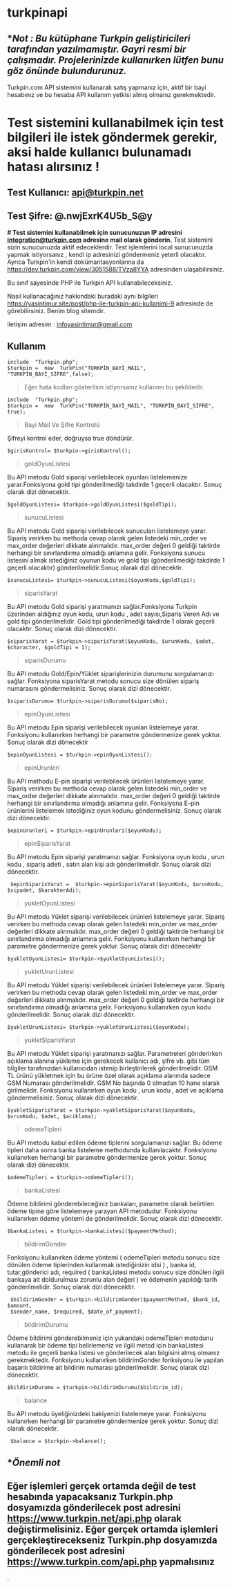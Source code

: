 
# turkpinapi

## ****Not : Bu kütüphane Turkpin geliştiricileri tarafından yazılmamıştır. Gayri resmi bir çalışmadır. Projelerinizde kullanırken lütfen bunu göz önünde bulundurunuz.***



Turkpin.com API sistemini kullanarak satış yapmanız için, aktif bir bayi hesabınız ve bu hesaba API kullanım yetkisi almış olmanız gerekmektedir.

# Test sistemini kullanabilmek için test bilgileri ile istek göndermek gerekir, aksi halde kullanıcı bulunamadı hatası alırsınız !

## Test Kullanıcı: api@turkpin.net

## Test Şifre: @.nwjExrK4U5b_S@y
**# Test sistemini kullanabilmek için sunucunuzun IP adresini [integration@turkpin.com](mailto:integration@turkpin.com) adresine mail olarak gönderin.**
Test sistemini sizin sunucunuzda aktif edeceklerdir. Test işlemlerini local sunucunuzda yapmak istiyorsanız , kendi ip adresinizi göndermeniz yeterli olacaktır. Ayrıca Turkpin'in kendi dokümantasyonlarına da https://dev.turkpin.com/view/3051588/TVza8YYA adresinden ulaşabilirsiniz.

Bu sınıf sayesinde PHP ile Turkpin API kullanabileceksiniz.

Nasıl kullanacağınız hakkındaki buradaki aynı bilgileri
https://yasintimur.site/post/php-ile-turkpin-api-kullanimi-9 adresinde de görebilirsiniz. Benim blog sitemdir.

iletişim adresim : infoyasintimur@gmail.com

## Kullanım

    include  "Turkpin.php";
    $turkpin =  new  TurkPin("TURKPİN_BAYİ_MAIL", "TURKPİN_BAYİ_SİFRE",false);

> Eğer hata kodları gösterilsin istiyorsanız kullanımı bu şekildedir.

    include  "Turkpin.php";
    $turkpin =  new  TurkPin("TURKPİN_BAYİ_MAIL", "TURKPİN_BAYİ_SİFRE", true);

>Bayi Mail Ve Şifre Kontrolü

Şifreyi kontrol eder, doğruysa true döndürür.

    $girisKontrol= $turkpin->girisKontrol();

>goldOyunListesi

Bu API metodu Gold siparişi verilebilecek oyunları listelemenize yarar.Fonksiyona gold tipi gönderilmediği takdirde 1 geçerli olacaktır. Sonuç olarak dizi dönecektir.

    $goldOyunListesi= $turkpin->goldOyunListesi($goldTipi);
    

> sunucuListesi

Bu API metodu Gold siparişi verilebilecek sunucuları listelemeye yarar. Sipariş verirken bu methoda cevap olarak gelen listedeki min_order ve max_order değerleri dikkate alınmalıdır. max_order değeri 0 geldiği taktirde herhangi bir sınırlandırma olmadığı anlamına gelir. Fonksiyona sunucu listesini almak istediğiniz oyunun kodu ve gold tipi (gönderilmediği takdirde 1 geçerli olacaktır) gönderilmelidir.Sonuç olarak dizi dönecektir.

    $sunucuListesi= $turkpin->sunucuListesi($oyunKodu,$goldTipi);

> siparisYarat

Bu API metodu Gold siparişi yaratmanızı sağlar.Fonksiyona Turkpin üzerinden aldığınız oyun kodu, urun kodu , adet sayısı,Sipariş Veren Adı ve gold tipi gönderilmelidir. Gold tipi gönderilmediği takdirde 1 olarak geçerli olacaktır. Sonuç olarak dizi dönecektir.

    $siparisYarat = $turkpin->siparisYarat($oyunKodu, $urunKodu, $adet, $character, $goldTipi = 1);

> siparisDurumu

Bu API metodu Gold/Epin/Yüklet siparişlerinizin durumunu sorgulamanızı sağlar. Fonksiyona siparisYarat metodu sonucu size dönülen sipariş numarasını göndermelisiniz. Sonuç olarak dizi dönecektir.

    $siparisDurumu= $turkpin->siparisDurumu($siparisNo);

>epinOyunListesi

Bu API metodu Epin siparişi verilebilecek oyunları listelemeye yarar. Fonksiyonu kullanırken herhangi bir parametre göndermenize gerek yoktur. Sonuç olarak dizi dönecektir

    $epinOyunListesi = $turkpin->epinOyunListesi();

>epinUrunleri

Bu API methodu E-pin siparişi verilebilecek ürünleri listelemeye yarar. Sipariş verirken bu methoda cevap olarak gelen listedeki min_order ve max_order değerleri dikkate alınmalıdır. max_order değeri 0 geldiği taktirde herhangi bir sınırlandırma olmadığı anlamına gelir. Fonksiyona E-pin ürünlerini listelemek istediğiniz oyun kodunu göndermelisiniz. Sonuç olarak dizi dönecektir.

    $epinUrunleri = $turkpin->epinUrunleri($oyunKodu);
>epinSiparisYarat

Bu API metodu Epin siparişi yaratmanızı sağlar. Fonksiyona oyun kodu , urun kodu , sipariş adeti , satın alan kişi adı gönderilmelidir. Sonuç olarak dizi dönecektir.

     $epinSiparisYarat =  $turkpin->epinSiparisYarat($oyunKodu, $urunKodu, $sipadet, $karakterAdi);

>yukletOyunListesi


Bu API metodu Yüklet siparişi verilebilecek ürünleri listelemeye yarar. Sipariş verirken bu methoda cevap olarak gelen listedeki min_order ve max_order değerleri dikkate alınmalıdır. max_order değeri 0 geldiği taktirde herhangi bir sınırlandırma olmadığı anlamına gelir. Fonksiyonu kullanırken herhangi bir parametre göndermenize gerek yoktur. Sonuç olarak dizi dönecektir
    
    $yukletOyunListesi= $turkpin->$yukletOyunListesi();

>yukletUrunListesi

Bu API metodu Yüklet siparişi verilebilecek ürünleri listelemeye yarar. Sipariş verirken bu methoda cevap olarak gelen listedeki min_order ve max_order değerleri dikkate alınmalıdır. max_order değeri 0 geldiği taktirde herhangi bir sınırlandırma olmadığı anlamına gelir. Fonksiyonu kullanırken oyun kodu gönderilmelidir. Sonuç olarak dizi dönecektir.

    $yukletUrunListesi= $turkpin->yukletUrunListesi($oyunKodu);

>yukletSiparisYarat

Bu API metodu Yüklet siparişi yaratmanızı sağlar. Parametreleri gönderirken açıklama alanına yükleme için gerekecek kullanıcı adı, şifre vb. gibi tüm bilgiler tarafınızdan kullanıcıdan istenip birleştirilerek gönderilmelidir. GSM TL ürünü yükletmek için bu ürüne özel olarak açıklama alanında sadece GSM Numarası gönderilmelidir. GSM No başında 0 olmadan 10 hane olarak girilmelidir. Fonksiyonu kullanırken oyun kodu , urun kodu , adet ve açıklama göndermelisiniz. Sonuç olarak dizi dönecektir.

    $yukletSiparisYarat = $turkpin->yukletSiparisYarat($oyunKodu, $urunKodu, $adet, $aciklama);

>odemeTipleri

Bu API metodu kabul edilen ödeme tiplerini sorgulamanızı sağlar. Bu ödeme tipleri daha sonra banka listeleme methodunda kullanılacaktır. Fonksiyonu kullanırken herhangi bir parametre göndermenize gerek yoktur. Sonuç olarak dizi dönecektir.

    $odemeTipleri = $turkpin->odemeTipleri();
>bankaListesi

Ödeme bildirimi gönderebileceğiniz bankaları, parametre olarak belirtilen ödeme tipine göre listelemeye yarayan API metodudur. Fonksiyonu kullanırken ödeme yöntemi de gönderilmelidir. Sonuç olarak dizi dönecektir.

    $bankaListesi = $turkpin->bankaListesi($paymentMethod);
>bildirimGonder

Fonksiyonu kullanırken ödeme yöntemi ( odemeTipleri metodu sonucu size dönülen ödeme tiplerinden kullanmak istediğinizin idsi ) , banka id, tutar,gönderici adı, required ( bankaListesi metodu sonucu size dönülen ilgili bankaya ait doldurulması zorunlu alan değeri ) ve ödemenin yapıldığı tarih gönderilmelidir.
Sonuç olarak dizi dönecektir.

     $bildirimGonder = $turkpin->bildirimGonder($paymentMethod, $bank_id, $amount, 
     $sender_name, $required, $date_of_payment);

>bildirimDurumu

Ödeme bildirimi gönderebilmeniz için yukarıdaki odemeTipleri metodunu kullanarak bir ödeme tipi belirlemeniz ve ilgili metod için bankaListesi metodu ile geçerli banka listesi ve gönderilecek alan bilgisini almış olmanız gerekmektedir. Fonksiyonu kullanırken bildirimGonder fonksiyonu ile yapılan başarılı bildirime ait bildirim numarası gönderilmelidir. Sonuç olarak dizi dönecektir.

    $bildirimDurumu = $turkpin->bildirimDurumu($bildirim_id);

>balance

Bu API metodu üyeliğinizdeki bakiyenizi listelemeye yarar. Fonksiyonu kullanırken herhangi bir parametre göndermenize gerek yoktur. Sonuç dizi olarak dönecektir.
 

     $balance = $turkpin->balance();


    

## **Önemli not*
## Eğer işlemleri gerçek ortamda değil de test hesabında yapacaksanız Turkpin.php dosyamızda gönderilecek post adresini https://www.turkpin.net/api.php olarak değiştirmelisiniz. Eğer gerçek ortamda işlemleri gerçekleştirecekseniz Turkpin.php dosyamızda gönderilecek post adresini https://www.turkpin.com/api.php yapmalısınız

.
